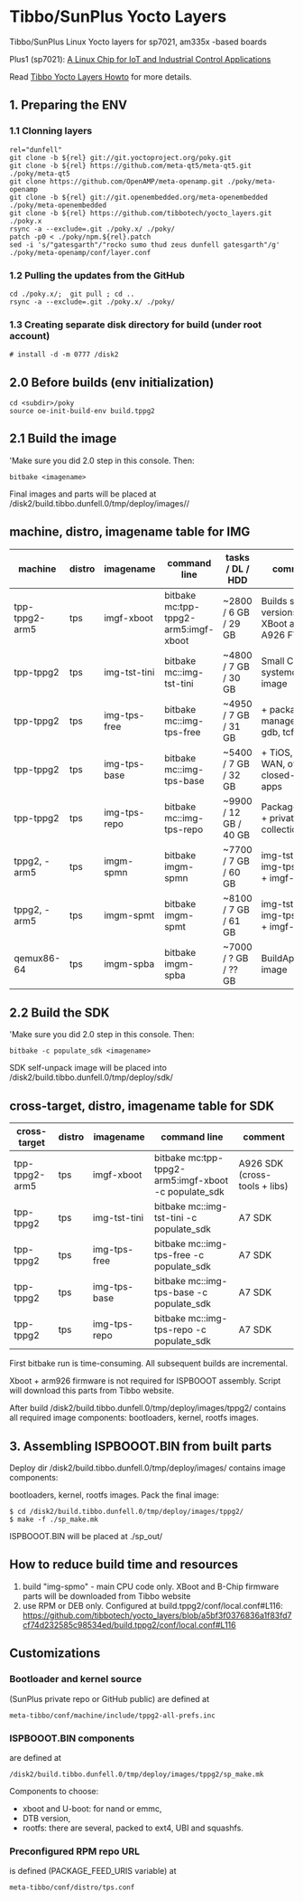 # Tibbo/SunPlus Yocto Layers
Tibbo/SunPlus Linux Yocto layers for sp7021, am335x -based boards

Plus1 (sp7021): [A Linux Chip for IoT and Industrial Control Applications](https://tibbo.com/store/plus1.html)

Read [Tibbo Yocto Layers Howto](https://tibbotech.github.io/plus1_layers/) for more details.

## 1. Preparing the ENV

### 1.1 Clonning layers
```
rel="dunfell"
git clone -b ${rel} git://git.yoctoproject.org/poky.git
git clone -b ${rel} https://github.com/meta-qt5/meta-qt5.git ./poky/meta-qt5
git clone https://github.com/OpenAMP/meta-openamp.git ./poky/meta-openamp
git clone -b ${rel} git://git.openembedded.org/meta-openembedded ./poky/meta-openembedded
git clone -b ${rel} https://github.com/tibbotech/yocto_layers.git ./poky.x
rsync -a --exclude=.git ./poky.x/ ./poky/
patch -p0 < ./poky/npm.${rel}.patch
sed -i 's/"gatesgarth"/"rocko sumo thud zeus dunfell gatesgarth"/g' ./poky/meta-openamp/conf/layer.conf
```

### 1.2 Pulling the updates from the GitHub
```
cd ./poky.x/;  git pull ; cd ..
rsync -a --exclude=.git ./poky.x/ ./poky/
```

### 1.3 Creating separate disk directory for build (under root account)
```
# install -d -m 0777 /disk2
```

## 2.0 Before builds (env initialization)
```
cd <subdir>/poky
source oe-init-build-env build.tppg2
```

## 2.1 Build the image
'Make sure you did 2.0 step in this console. Then:
```
bitbake <imagename>
```
Final images and parts will be placed at
/disk2/build.tibbo.dunfell.0/tmp/deploy/images/<machine>/

## machine, distro, imagename table for IMG

| machine        | distro  | imagename    | command line                         | tasks / DL / HDD       | comment                                      |
| -------------- | ------- | ------------ | ------------------------------------ | ---------------------- | ---------------------------------------------|
| tpp-tppg2-arm5 | tps     | imgf-xboot   | bitbake mc:tpp-tppg2-arm5:imgf-xboot |  ~2800 /  6 GB / 29 GB | Builds several versions of XBoot and A926 FW |
| tpp-tppg2      | tps     | img-tst-tini | bitbake mc::img-tst-tini             |  ~4800 /  7 GB / 30 GB | Small CLI systemd-only image                 |
| tpp-tppg2      | tps     | img-tps-free | bitbake mc::img-tps-free             |  ~4950 /  7 GB / 31 GB | + package management, gdb, tcf-agent         |
| tpp-tppg2      | tps     | img-tps-base | bitbake mc::img-tps-base             |  ~5400 /  7 GB / 32 GB | + TiOS, TPS-WAN, other closed-source apps    |
| tpp-tppg2      | tps     | img-tps-repo | bitbake mc::img-tps-repo             |  ~9900 / 12 GB / 40 GB | Packages free + private collection           |
| tppg2, -arm5   | tps     | imgm-spmn    | bitbake imgm-spmn                     |  ~7700 / 7 GB / 60 GB | img-tst-tini + img-tps-free + imgf-xboot     |
| tppg2, -arm5   | tps     | imgm-spmt    | bitbake imgm-spmt                     |  ~8100 / 7 GB / 61 GB | img-tst-tini + img-tps-base + imgf-xboot     |
| qemux86-64     | tps     | imgm-spba    | bitbake imgm-spba                     |  ~7000 / ? GB / ?? GB | BuildApplience image                         |

## 2.2 Build the SDK
'Make sure you did 2.0 step in this console. Then:
```
bitbake -c populate_sdk <imagename>
```
SDK self-unpack image will be placed into
/disk2/build.tibbo.dunfell.0/tmp/deploy/sdk/

## cross-target, distro, imagename table for SDK

| cross-target   | distro  | imagename    | command line                                         | comment                                      |
| -------------- | ------- | ------------ | ---------------------------------------------------- | ---------------------------------------------|
| tpp-tppg2-arm5 | tps     | imgf-xboot   | bitbake mc:tpp-tppg2-arm5:imgf-xboot -c populate_sdk | A926 SDK (cross-tools + libs)                |
| tpp-tppg2      | tps     | img-tst-tini | bitbake mc::img-tst-tini -c populate_sdk             | A7 SDK                                       |
| tpp-tppg2      | tps     | img-tps-free | bitbake mc::img-tps-free -c populate_sdk             | A7 SDK                                       |
| tpp-tppg2      | tps     | img-tps-base | bitbake mc::img-tps-base -c populate_sdk             | A7 SDK                                       |
| tpp-tppg2      | tps     | img-tps-repo | bitbake mc::img-tps-repo -c populate_sdk             | A7 SDK                                       |


First bitbake run is time-consuming. All subsequent builds are incremental.

Xboot + arm926 firmware is not required for ISPBOOOT assembly.
Script will download this parts from Tibbo website.

After build /disk2/build.tibbo.dunfell.0/tmp/deploy/images/tppg2/ contains all required image components: bootloaders, kernel, rootfs images.

## 3. Assembling ISPBOOOT.BIN from built parts

Deploy dir /disk2/build.tibbo.dunfell.0/tmp/deploy/images/ contains image components:

bootloaders, kernel, rootfs images.
Pack the final image:
```
$ cd /disk2/build.tibbo.dunfell.0/tmp/deploy/images/tppg2/
$ make -f ./sp_make.mk
```

ISPBOOOT.BIN will be placed at ./sp_out/

## How to reduce build time and resources

1) build "img-spmo" - main CPU code only. XBoot and B-Chip firmware parts will be downloaded from Tibbo website
2) use RPM or DEB only. Configured at build.tppg2/conf/local.conf#L116: https://github.com/tibbotech/yocto_layers/blob/a5bf3f0376836a1f83fd7cf74d232585c98534ed/build.tppg2/conf/local.conf#L116

## Customizations

### Bootloader and kernel source 
(SunPlus private repo or GitHub public) are defined at
```
meta-tibbo/conf/machine/include/tppg2-all-prefs.inc
```
### ISPBOOOT.BIN components
are defined at
```
/disk2/build.tibbo.dunfell.0/tmp/deploy/images/tppg2/sp_make.mk
```
Components to choose:
* xboot and U-boot: for nand or emmc,
* DTB version,
* rootfs: there are several, packed to ext4, UBI and squashfs.

### Preconfigured RPM repo URL
is defined (PACKAGE_FEED_URIS variable) at
```
meta-tibbo/conf/distro/tps.conf
```
